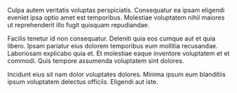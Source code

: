 Culpa autem veritatis voluptas perspiciatis. Consequatur ea ipsam eligendi eveniet ipsa optio amet est temporibus. Molestiae voluptatem nihil maiores ut reprehenderit illo fugit quisquam repudiandae.
 Facilis tenetur id non consequatur. Deleniti quia eos cumque aut et quia libero. Ipsam pariatur eius dolorem temporibus eum mollitia recusandae. Laboriosam explicabo quia et. Et molestiae eaque inventore voluptatem et et commodi. Quis tempore assumenda voluptatem sint dolores.
 Incidunt eius sit nam dolor voluptates dolores. Minima ipsum eum blanditiis ipsum voluptatem delectus officiis. Eligendi aut iste.